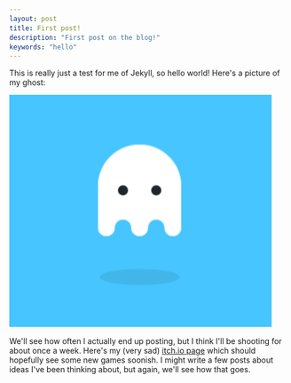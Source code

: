 ```yaml
---
layout: post
title: First post!
description: "First post on the blog!"
keywords: "hello"
---
```


This is really just a test for me of Jekyll, so hello world!
Here's a picture of my ghost:

![ghost](/assets/images/ghost.png)

We'll see how often I actually end up posting, but I think I'll be shooting for about once a week. Here's my (very sad) [itch.io page](https://itch.io/profile/flber) which should hopefully see some new games soonish. I might write a few posts about ideas I've been thinking about, but again, we'll see how that goes.
